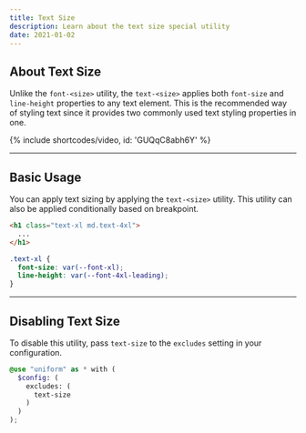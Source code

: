 ```yaml
---
title: Text Size
description: Learn about the text size special utility
date: 2021-01-02
---
```


## About Text Size

Unlike the `font-<size>` utility, the `text-<size>` applies both `font-size` and `line-height` properties to any text element. This is the recommended way of styling text since it provides two commonly used text styling properties in one.

{% include shortcodes/video, id: 'GUQqC8abh6Y' %}

---

## Basic Usage

You can apply text sizing by applying the `text-<size>` utility. This utility can also be applied conditionally based on breakpoint.

```html
<h1 class="text-xl md.text-4xl">
  ...
</h1>
```

```css
.text-xl {
  font-size: var(--font-xl);
  line-height: var(--font-4xl-leading);
}
```

---

## Disabling Text Size

To disable this utility, pass `text-size` to the `excludes` setting in your configuration.

```scss
@use "uniform" as * with (
  $config: (
    excludes: (
      text-size
    )
  )
);
```